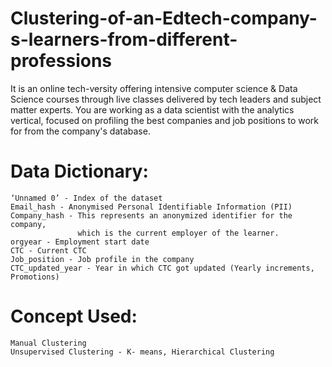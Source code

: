 # Clustering-of-an-Edtech-company-s-learners-from-different-professions
It is an online tech-versity offering intensive computer science &amp; Data Science courses through live classes delivered by tech leaders and subject matter experts. You are working as a data scientist with the analytics vertical, focused on profiling the best companies and job positions to work for from the company's database.

# Data Dictionary:
    ‘Unnamed 0’ - Index of the dataset
    Email_hash - Anonymised Personal Identifiable Information (PII)
    Company_hash - This represents an anonymized identifier for the company,
                   which is the current employer of the learner.
    orgyear - Employment start date
    CTC - Current CTC
    Job_position - Job profile in the company
    CTC_updated_year - Year in which CTC got updated (Yearly increments, Promotions)

# Concept Used:
    Manual Clustering
    Unsupervised Clustering - K- means, Hierarchical Clustering
